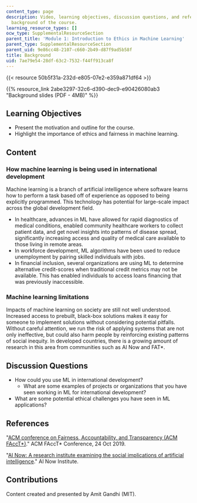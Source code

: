 ```yaml
---
content_type: page
description: Video, learning objectives, discussion questions, and references on the
  background of the course.
learning_resource_types: []
ocw_type: SupplementalResourceSection
parent_title: 'Module 1: Introduction to Ethics in Machine Learning'
parent_type: SupplementalResourceSection
parent_uid: 9e86cc48-2107-c660-2b49-d87f9ad5b58f
title: Background
uid: 7ae79e54-28df-63c2-7532-f44ff913ca8f
---
```


{{< resource 50b5f31a-232d-e805-07e2-e359a871df64 >}}

{{% resource_link 2abe3297-32c6-d390-dec9-e90426080ab3 "Background slides (PDF - 4MB)" %}}

Learning Objectives
-------------------

*   Present the motivation and outline for the course.
*   Highlight the importance of ethics and fairness in machine learning.

Content
-------

### How machine learning is being used in international development

Machine learning is a branch of artificial intelligence where software learns how to perform a task based off of experience as opposed to being explicitly programmed. This technology has potential for large-scale impact across the global development field.

*   In healthcare, advances in ML have allowed for rapid diagnostics of medical conditions, enabled community healthcare workers to collect patient data, and get novel insights into patterns of disease spread, significantly increasing access and quality of medical care available to those living in remote areas.
*   In workforce development, ML algorithms have been used to reduce unemployment by pairing skilled individuals with jobs.
*   In financial inclusion, several organizations are using ML to determine alternative credit-scores when traditional credit metrics may not be available. This has enabled individuals to access loans financing that was previously inaccessible.

### Machine learning limitations

Impacts of machine learning on society are still not well understood. Increased access to prebuilt, black-box solutions makes it easy for someone to implement solutions without considering potential pitfalls. Without careful attention, we run the risk of applying systems that are not only ineffective, but could also harm people by reinforcing existing patterns of social inequity. In developed countries, there is a growing amount of research in this area from communities such as AI Now and FAT\*.

Discussion Questions
--------------------

*   How could you use ML in international development?
    *   What are some examples of projects or organizations that you have seen working in ML for international development?
*   What are some potential ethical challenges you have seen in ML applications?

References
----------

"[ACM conference on Fairness, Accountability, and Transparency (ACM FAccT\*)](https://fatconference.org/)." ACM FAccT\* Conference, 24 Oct 2019.

"[AI Now: A research institute examining the social implications of artificial intelligence](https://ainowinstitute.org/)." AI Now Institute.

Contributions
-------------

Content created and presented by Amit Gandhi (MIT).